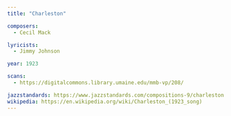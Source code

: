 ```yaml
---
title: "Charleston"

composers:
  - Cecil Mack

lyricists:
  - Jimmy Johnson

year: 1923

scans:
  - https://digitalcommons.library.umaine.edu/mmb-vp/208/

jazzstandards: https://www.jazzstandards.com/compositions-9/charleston.htm
wikipedia: https://en.wikipedia.org/wiki/Charleston_(1923_song)
---
```

